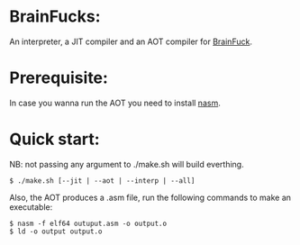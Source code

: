 # BrainFucks:
An interpreter, a JIT compiler and an AOT compiler for [BrainFuck](https://en.wikipedia.org/wiki/Brainfuck).

# Prerequisite:
In case you wanna run the AOT you need to install [nasm](https://www.nasm.us/).

# Quick start:
NB: not passing any argument to ./make.sh will build everthing.
```console
$ ./make.sh [--jit | --aot | --interp | --all]
```
Also, the AOT produces a .asm file, run the following commands to make an executable:
```console
$ nasm -f elf64 outuput.asm -o output.o
$ ld -o output output.o
```
